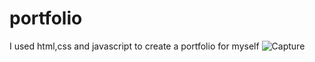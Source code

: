# portfolio
I used html,css and javascript to create a portfolio for myself
![Capture](https://user-images.githubusercontent.com/92306403/143405078-09477a64-e6ce-4487-b067-42f83097580d.PNG)
